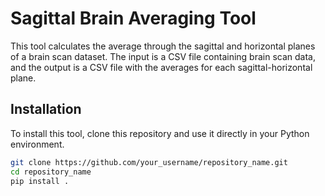 # Sagittal Brain Averaging Tool

This tool calculates the average through the sagittal and horizontal planes of a brain scan dataset. The input is a CSV file containing brain scan data, and the output is a CSV file with the averages for each sagittal-horizontal plane.

## Installation

To install this tool, clone this repository and use it directly in your Python environment.

```bash
git clone https://github.com/your_username/repository_name.git
cd repository_name
pip install .
